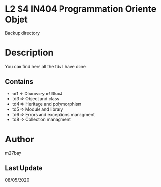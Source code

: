 # L2 S4 IN404 Programmation Oriente Objet
Backup directory

# Description
You can find here all the tds I have done

## Contains
- td1 => Discovery of BlueJ
- td3 => Object and class
- td4 => Heritage and polymorphism
- td5 => Module and library
- td6 => Errors and exceptions managment
- td8 => Collection managment

# Author
m27bay

## Last Update
08/05/2020
